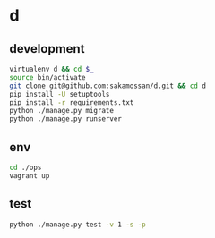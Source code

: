 # d

## development

```bash
virtualenv d && cd $_
source bin/activate
git clone git@github.com:sakamossan/d.git && cd d
pip install -U setuptools
pip install -r requirements.txt
python ./manage.py migrate
python ./manage.py runserver
```

## env

```bash
cd ./ops
vagrant up
```

## test

```bash
python ./manage.py test -v 1 -s -p
```
